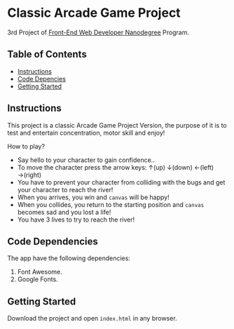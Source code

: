 # Classic Arcade Game Project

3rd Project of [Front-End Web Developer Nanodegree](https://eu.udacity.com/course/front-end-web-developer-nanodegree--nd001)  Program. 

## Table of Contents

* [Instructions](#instructions)
* [Code Depencies](#code-dependencies)
* [Getting Started](#getting-started)

## Instructions

This project is a classic Arcade Game Project Version, the purpose of it is to test and entertain concentration, motor skill and enjoy!

How to play?

- Say hello to your character to gain confidence..
- To move the character press the arrow keys: ↑(up) ↓(down) ←(left) →(right)
- You have to prevent your character from colliding with the bugs and get your character to reach the river! 
- When you arrives, you win and `canvas` will be happy!
- When you collides, you return to the starting position and `canvas` becomes sad and you lost a life!
- You have 3 lives to try to reach the river!

## Code Dependencies

The app have the following dependencies:

1. Font Awesome.
2. Google Fonts.

## Getting Started

Download the project and open `index.html` in any browser.
